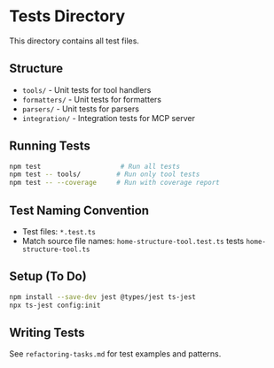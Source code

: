 # Tests Directory

This directory contains all test files.

## Structure
- `tools/` - Unit tests for tool handlers
- `formatters/` - Unit tests for formatters
- `parsers/` - Unit tests for parsers
- `integration/` - Integration tests for MCP server

## Running Tests
```bash
npm test                    # Run all tests
npm test -- tools/         # Run only tool tests
npm test -- --coverage     # Run with coverage report
```

## Test Naming Convention
- Test files: `*.test.ts`
- Match source file names: `home-structure-tool.test.ts` tests `home-structure-tool.ts`

## Setup (To Do)
```bash
npm install --save-dev jest @types/jest ts-jest
npx ts-jest config:init
```

## Writing Tests
See `refactoring-tasks.md` for test examples and patterns.
